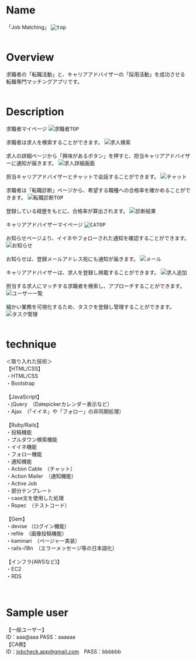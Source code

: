 # Name
「Job Matching」
<kbd>![top](https://user-images.githubusercontent.com/56952436/74013061-faeabd80-49ce-11ea-9095-b670f91e1885.JPG)</kbd>
<br>
<br>
# Overview
求職者の「転職活動」と、キャリアアドバイザーの「採用活動」を成功させる<br>
転職専門マッチングアプリです。
<br>
<br>
# Description
求職者マイページ
<kbd>![求職者TOP](https://user-images.githubusercontent.com/56952436/74013047-f8886380-49ce-11ea-8b9d-dbf3164200b8.JPG)</kbd>
<br>
<br>
求職者は求人を検索することができます。
<kbd>![求人検索](https://user-images.githubusercontent.com/56952436/74013049-f8886380-49ce-11ea-88c2-9e0195b674c2.JPG)</kbd>
<br>
<br>
求人の詳細ページから「興味があるボタン」を押すと、担当キャリアアドバイザーに通知が届きます。
<kbd>![求人詳細画面](https://user-images.githubusercontent.com/56952436/74013052-f920fa00-49ce-11ea-8791-024a3b1e9d85.JPG)</kbd>
<br>
<br>
担当キャリアアドバイザーとチャットで会話することができます。
<kbd>![チャット](https://user-images.githubusercontent.com/56952436/74013065-fb835400-49ce-11ea-8648-bdfed53ca4f6.JPG)</kbd>
<br>
<br>
求職者は「転職診断」ページから、希望する職種への合格率を確かめることができます。
<kbd>![転職診断TOP](https://user-images.githubusercontent.com/56952436/74013057-fa522700-49ce-11ea-81a2-715ea44a0b27.JPG)</kbd>
<br>
<br>
登録している経歴をもとに、合格率が算出されます。
<kbd>![診断結果](https://user-images.githubusercontent.com/56952436/74013055-f9b99080-49ce-11ea-97ab-eae70bee3efb.JPG)</kbd>
<br>
<br>
キャリアアドバイザーマイページ
<kbd>![CATOP](https://user-images.githubusercontent.com/56952436/74013060-fa522700-49ce-11ea-8e0e-c00e13bb3abc.JPG)</kbd>
<br>
<br>
お知らせページより、イイネやフォローされた通知を確認することができます。
<kbd>![お知らせ](https://user-images.githubusercontent.com/56952436/74013062-faeabd80-49ce-11ea-86b6-81605e837ffb.JPG)</kbd>
<br>
<br>
お知らせは、登録メールアドレス宛にも通知が届きます。
<kbd>![メール](https://user-images.githubusercontent.com/56952436/74014311-b44a9280-49d1-11ea-9a09-c61984d9069c.JPG)</kbd>
<br>
<br>
キャリアアドバイザーは、求人を登録し掲載することができます。
<kbd>![求人追加](https://user-images.githubusercontent.com/56952436/74013053-f9b99080-49ce-11ea-8784-79ba85892b32.JPG)</kbd>
<br>
<br>
担当する求人にマッチする求職者を検索し、アプローチすることができます。
<kbd>![ユーザー一覧](https://user-images.githubusercontent.com/56952436/74013066-fc1bea80-49ce-11ea-85c5-642223a963f9.JPG)</kbd>
<br>
<br>
細かい業務を可視化するため、タスクを登録し管理することができます。
<kbd>![タスク管理](https://user-images.githubusercontent.com/56952436/74013064-fb835400-49ce-11ea-8608-b5fba0e281b6.JPG)</kbd>
<br>
<br>
# technique
＜取り入れた技術＞<br>
【HTML/CSS】<br>
・HTML/CSS<br>
・Bootstrap<br>
 <br>
【JavaScript】<br>
・jQuery　（Datepickerカレンダー表示など）<br>
・Ajax　（「イイネ」や「フォロー」の非同期処理）<br>
 <br>
【Ruby/Rails】<br>
・投稿機能<br>
・プルダウン検索機能<br>
・イイネ機能<br>
・フォロー機能<br>
・通知機能<br>
・Action Cable　（チャット）<br>
・Action Mailer　（通知機能）<br>
・Active Job<br>
・部分テンプレート<br>
・case文を使用した処理<br>
・Rspec　（テストコード）<br>
 <br>
【Gem】<br>
・devise （ログイン機能）<br>
・refile　（画像投稿機能）<br>
・kaminari　（ページャー実装）<br>
・rails-i18n　（エラーメッセージ等の日本語化）<br>
 <br>
【インフラ(AWSなど)】<br>
・EC2<br>
・RDS<br>
<br>
<br>
# Sample user
【一般ユーザー】<br>
ID：aaa@aaa  PASS：aaaaaa<br>
【CA側】<br>
ID：jobcheck.app@gmail.com　PASS：bbbbbb<br>
<br>
<br>

